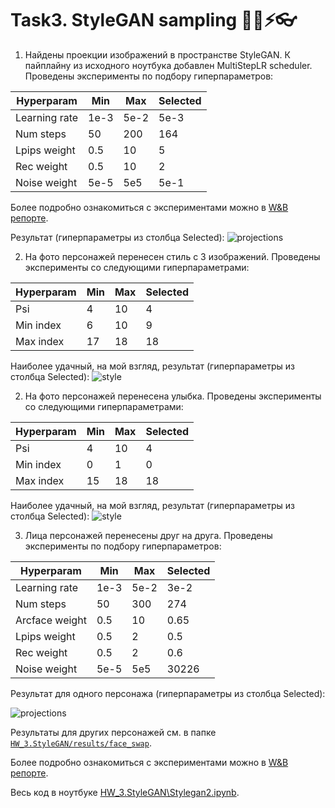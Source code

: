 # Task3. StyleGAN sampling 👦🏻⚡👓

1. Найдены проекции изображений в пространстве StyleGAN. К пайплайну из исходного ноутбука добавлен MultiStepLR scheduler. Проведены эксперименты по подбору гиперпараметров:

|Hyperparam|Min|Max|Selected
|---|---|---|---|
|Learning rate|1e-3|5e-2|5e-3|
|Num steps|50|200|164|
|Lpips weight|0.5|10|5|
|Rec weight|0.5|10|2|
|Noise weight|5e-5|5e5|5e-1|

Более подробно ознакомиться с экспериментами можно в [W&B репорте](https://wandb.ai/missmarshal22/deep-gen-hw3/reports/StyleGAN2-latent-space-projections--Vmlldzo3MzUwNTU1).

Результат (гиперпараметры из столбца Selected):
![projections](https://github.com/anna-marshalova/deep_gen_models_course/tree/HW_3.StyleGAN/results/best_params_projections.png)

2. На фото персонажей перенесен стиль с 3 изображений. Проведены эксперименты со следующими гиперпараметрами:

|Hyperparam|Min|Max|Selected
|---|---|---|---|
|Psi|4|10|4|
|Min index|6|10|9|
|Max index|17|18|18|

Наиболее удачный, на мой взгляд, результат (гиперпараметры из столбца Selected):
![style](https://github.com/anna-marshalova/deep_gen_models_course/tree/HW_3.StyleGAN\results\best_params_style.png)


2. На фото персонажей перенесена улыбка. Проведены эксперименты со следующими гиперпараметрами:

|Hyperparam|Min|Max|Selected
|---|---|---|---|
|Psi|4|10|4|
|Min index|0|1|0|
|Max index|15|18|18|

Наиболее удачный, на мой взгляд, результат (гиперпараметры из столбца Selected):
![style](https://github.com/anna-marshalova/deep_gen_models_course/tree/HW_3.StyleGAN\results\best_params_smile.png)

3. Лица персонажей перенесены друг на друга. Проведены эксперименты по подбору гиперпараметров:

|Hyperparam|Min|Max|Selected
|---|---|---|---|
|Learning rate|1e-3|5e-2|3e-2|
|Num steps|50|300|274|
|Arcface weight|0.5|10|0.65|
|Lpips weight|0.5|2|0.5|
|Rec weight|0.5|2|0.6|
|Noise weight|5e-5|5e5|30226|

Результат для одного персонажа (гиперпараметры из столбца Selected):

![projections](https://github.com/anna-marshalova/deep_gen_models_course/tree/HW_3.StyleGAN\results\face_swap\ron_best_params_projections.png)

Результаты для других персонажей см. в папке [`HW_3.StyleGAN/results/face_swap`](https://github.com/anna-marshalova/deep_gen_models_course/tree/HW_3.StyleGAN/results/face_swap).

Более подробно ознакомиться с экспериментами можно в [W&B репорте](https://wandb.ai/missmarshal22/deep-gen-hw3-faceswap/reports/StyleGAN2-Arcface-Face-Swap--Vmlldzo3MzUwNzIy).

Весь код в ноутбуке [HW_3.StyleGAN\Stylegan2.ipynb](https://github.com/anna-marshalova/deep_gen_models_course/tree/HW_3.StyleGAN\Stylegan2.ipynb).
